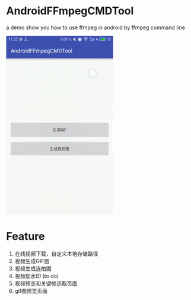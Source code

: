 # AndroidFFmpegCMDTool
a demo show you how to use ffmpeg in android by ffmpeg command line

![](preview.gif)

# Feature

1. 在线视频下载，自定义本地存储路径
2. 视频生成GIF图
3. 视频生成连拍图 
4. 视频加水印 (to do)
5. 视频预览和关键帧选取页面
6. gif图预览页面